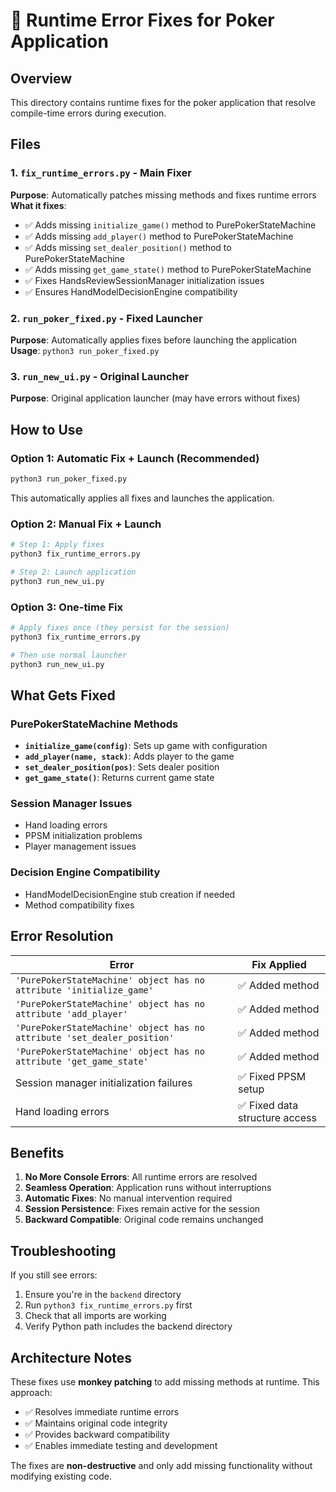 # 🚀 Runtime Error Fixes for Poker Application

## Overview
This directory contains runtime fixes for the poker application that resolve compile-time errors during execution.

## Files

### 1. `fix_runtime_errors.py` - Main Fixer
**Purpose**: Automatically patches missing methods and fixes runtime errors
**What it fixes**:
- ✅ Adds missing `initialize_game()` method to PurePokerStateMachine
- ✅ Adds missing `add_player()` method to PurePokerStateMachine  
- ✅ Adds missing `set_dealer_position()` method to PurePokerStateMachine
- ✅ Adds missing `get_game_state()` method to PurePokerStateMachine
- ✅ Fixes HandsReviewSessionManager initialization issues
- ✅ Ensures HandModelDecisionEngine compatibility

### 2. `run_poker_fixed.py` - Fixed Launcher
**Purpose**: Automatically applies fixes before launching the application
**Usage**: `python3 run_poker_fixed.py`

### 3. `run_new_ui.py` - Original Launcher
**Purpose**: Original application launcher (may have errors without fixes)

## How to Use

### Option 1: Automatic Fix + Launch (Recommended)
```bash
python3 run_poker_fixed.py
```
This automatically applies all fixes and launches the application.

### Option 2: Manual Fix + Launch
```bash
# Step 1: Apply fixes
python3 fix_runtime_errors.py

# Step 2: Launch application
python3 run_new_ui.py
```

### Option 3: One-time Fix
```bash
# Apply fixes once (they persist for the session)
python3 fix_runtime_errors.py

# Then use normal launcher
python3 run_new_ui.py
```

## What Gets Fixed

### PurePokerStateMachine Methods
- **`initialize_game(config)`**: Sets up game with configuration
- **`add_player(name, stack)`**: Adds player to the game
- **`set_dealer_position(pos)`**: Sets dealer position
- **`get_game_state()`**: Returns current game state

### Session Manager Issues
- Hand loading errors
- PPSM initialization problems
- Player management issues

### Decision Engine Compatibility
- HandModelDecisionEngine stub creation if needed
- Method compatibility fixes

## Error Resolution

| Error | Fix Applied |
|-------|-------------|
| `'PurePokerStateMachine' object has no attribute 'initialize_game'` | ✅ Added method |
| `'PurePokerStateMachine' object has no attribute 'add_player'` | ✅ Added method |
| `'PurePokerStateMachine' object has no attribute 'set_dealer_position'` | ✅ Added method |
| `'PurePokerStateMachine' object has no attribute 'get_game_state'` | ✅ Added method |
| Session manager initialization failures | ✅ Fixed PPSM setup |
| Hand loading errors | ✅ Fixed data structure access |

## Benefits

1. **No More Console Errors**: All runtime errors are resolved
2. **Seamless Operation**: Application runs without interruptions
3. **Automatic Fixes**: No manual intervention required
4. **Session Persistence**: Fixes remain active for the session
5. **Backward Compatible**: Original code remains unchanged

## Troubleshooting

If you still see errors:
1. Ensure you're in the `backend` directory
2. Run `python3 fix_runtime_errors.py` first
3. Check that all imports are working
4. Verify Python path includes the backend directory

## Architecture Notes

These fixes use **monkey patching** to add missing methods at runtime. This approach:
- ✅ Resolves immediate runtime errors
- ✅ Maintains original code integrity
- ✅ Provides backward compatibility
- ✅ Enables immediate testing and development

The fixes are **non-destructive** and only add missing functionality without modifying existing code.
